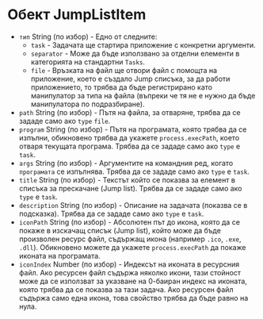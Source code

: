 # Обект JumpListItem

* `тип` String (по избор) - Едно от следните: 
  * `task` - Задачата ще стартира приложение с конкретни аргументи.
  * `separator` - Може да бъде използвано за отделни елементи в категорията на стандартни `Tasks`.
  * `file` - Връзката на файл ще отвори файл с помощта на приложение, което е създало Jump списъка, за да работи приложението, то трябва да бъде регистрирано като манипулатор за типа на файла (въпреки че тя не е нужно да бъде манипулатора по подразбиране).
* `path` String (по избор) - Пътя на файла, за отваряне, трябва да се зададе само ако `type` `file`.
* `program` String (по избор) - Пътя на програмата, която трябва да се изпълни, обикновено трябва да укажете `process.execPath`, което отваря текущата програма. Трябва да се зададе само ако `type` е `task`.
* `args` String (по избор) - Аргументите на командния ред, когато `програмата` се изпълнява. Трябва да се зададе само ако `type` е `task`.
* `title` String (по избор) - Текстът който се показва за елемент в списъка за прескачане (Jump list). Трябва да се зададе само ако `type` е `task`.
* `description` String (по избор) - Описание на задачата (показва се в подсказка). Трябва да се зададе само ако `type` е `task`.
* `iconPath` String (по избор) - Абсолютен път до икона, която да се покаже в изскачащ списък (Jump list), който може да бъде произволен ресурс файл, съдържащ икона (например `.ico`, `.exe`, `.dll`). Обикновено можете да укажете `process.execPath` да покаже иконата на програмата.
* `iconIndex` Number (по избор) - Индексът на иконата в ресурсния файл. Ако ресурсен файл съдържа няколко икони, тази стойност може да се използват за указване на 0-баиран индекс на иконата, която трябва да се показва за тази задача. Ако ресурсен файл съдържа само една икона, това свойство трябва да бъде равно на нула.